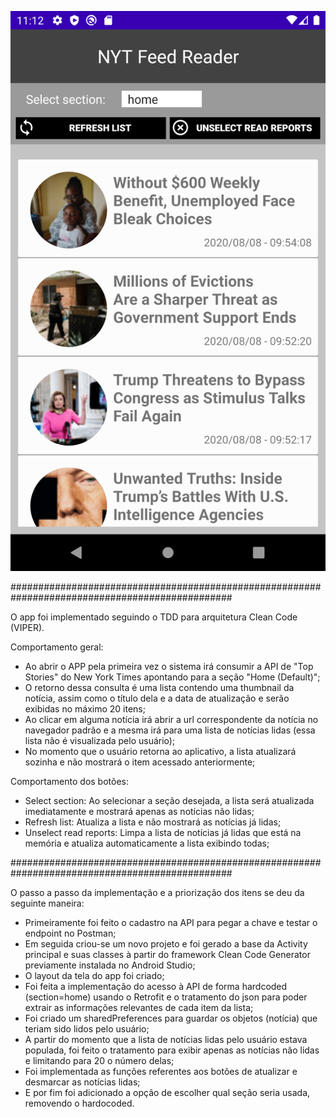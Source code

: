 ![picture](NYT_APP.png)

################################################################################################
 
 O app foi implementado seguindo o TDD para arquitetura Clean Code (VIPER).
 
 Comportamento geral:
  - Ao abrir o APP pela primeira vez o sistema irá consumir a API de "Top Stories" do New York Times apontando para a seção "Home (Default)";
  - O retorno dessa consulta é uma lista contendo uma thumbnail da notícia, assim como o título dela e a data de atualização e serão exibidas no máximo 20 itens;
  - Ao clicar em alguma notícia irá abrir a url correspondente da notícia no navegador padrão e a mesma irá para uma lista de notícias lidas (essa lista não é visualizada pelo usuário);
  - No momento que o usuário retorna ao aplicativo, a lista atualizará sozinha e não mostrará o item acessado anteriormente;
  
 Comportamento dos botões:
  - Select section: Ao selecionar a seção desejada, a lista será atualizada imediatamente e mostrará apenas as notícias não lidas;
  - Refresh list: Atualiza a lista e não mostrará as notícias já lidas;
  - Unselect read reports: Limpa a lista de notícias já lidas que está na memória e atualiza automaticamente a lista exibindo todas;
  
################################################################################################
 
 O passo a passo da implementação e a priorização dos itens se deu da seguinte maneira:
 - Primeiramente foi feito o cadastro na API para pegar a chave e testar o endpoint no Postman;
 - Em seguida criou-se um novo projeto e foi gerado a base da Activity principal e suas classes à partir do framework Clean Code Generator previamente instalada no Android Studio;
 - O layout da tela do app foi criado;
 - Foi feita a implementação do acesso à API de forma hardcoded (section=home) usando o Retrofit e o tratamento do json para poder extrair as informações relevantes de cada item da lista;
 - Foi criado um sharedPreferences para guardar os objetos (notícia) que teriam sido lidos pelo usuário;
 - A partir do momento que a lista de notícias lidas pelo usuário estava populada, foi feito o tratamento para exibir apenas as notícias não lidas e limitando para 20 o número delas;
 - Foi implementada as funções referentes aos botões de atualizar e desmarcar as notícias lidas;
 - E por fim foi adicionado a opção de escolher qual seção seria usada, removendo o hardocoded.